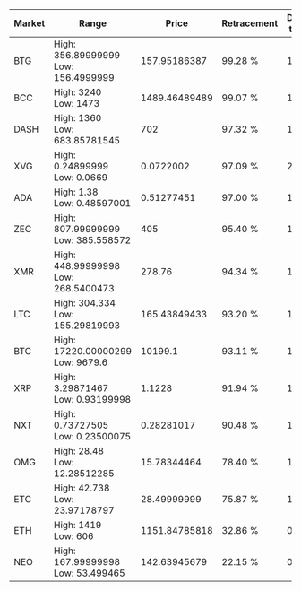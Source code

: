 | Market | Range | Price| Retracement | Doubles to 50% |
| --- | --- | --- | --- | --- |
| BTG | High: 356.89999999<br />Low: 156.4999999 | 157.95186387 | 99.28 % | 1.63 |
| BCC | High: 3240<br />Low: 1473 | 1489.46489489 | 99.07 % | 1.58 |
| DASH | High: 1360<br />Low: 683.85781545 | 702 | 97.32 % | 1.46 |
| XVG | High: 0.24899999<br />Low: 0.0669 | 0.0722002 | 97.09 % | 2.19 |
| ADA | High: 1.38<br />Low: 0.48597001 | 0.51277451 | 97.00 % | 1.82 |
| ZEC | High: 807.99999999<br />Low: 385.558572 | 405 | 95.40 % | 1.47 |
| XMR | High: 448.99999998<br />Low: 268.5400473 | 278.76 | 94.34 % | 1.29 |
| LTC | High: 304.334<br />Low: 155.29819993 | 165.43849433 | 93.20 % | 1.39 |
| BTC | High: 17220.00000299<br />Low: 9679.6 | 10199.1 | 93.11 % | 1.32 |
| XRP | High: 3.29871467<br />Low: 0.93199998 | 1.1228 | 91.94 % | 1.88 |
| NXT | High: 0.73727505<br />Low: 0.23500075 | 0.28281017 | 90.48 % | 1.72 |
| OMG | High: 28.48<br />Low: 12.28512285 | 15.78344464 | 78.40 % | 1.29 |
| ETC | High: 42.738<br />Low: 23.97178797 | 28.49999999 | 75.87 % | 1.17 |
| ETH | High: 1419<br />Low: 606 | 1151.84785818 | 32.86 % | 0.00 |
| NEO | High: 167.99999998<br />Low: 53.499465 | 142.63945679 | 22.15 % | 0.00 |
